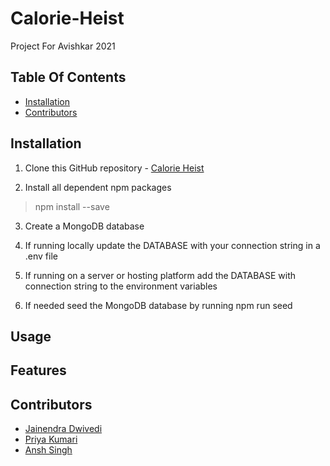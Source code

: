 # Calorie-Heist

Project For Avishkar 2021

## Table Of Contents

- [Installation](##Installation)
- [Contributors](##Contributors)
    
    
## Installation

1. Clone this GitHub repository - [Calorie Heist](https://github.com/JainendraDwivedi/Calorie-Heist)

2. Install all dependent npm packages

> npm install --save


3. Create a MongoDB database

4. If running locally update the DATABASE with your connection string in a .env file

5. If running on a server or hosting platform add the DATABASE with connection string to the environment variables

6. If needed seed the MongoDB database by running npm run seed


## Usage

## Features

## Contributors

- [Jainendra Dwivedi](https://github.com/JainendraDwivedi)
- [Priya Kumari](https://github.com/priya03050)
- [Ansh Singh](https://github.com/anshsingh21)
